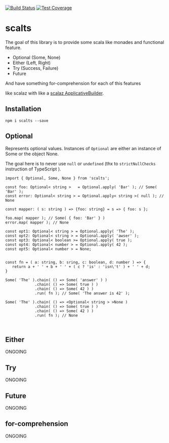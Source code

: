 [![Build Status](https://travis-ci.org/dohrm/scalts.svg?branch=master)](https://travis-ci.org/dohrm/scalts)
[![Test Coverage](https://codeclimate.com/github/dohrm/scalts/badges/coverage.svg)](https://codeclimate.com/github/dohrm/scalts/coverage)


# scalts

The goal of this library is to provide some scala like monades and functional feature.

* Optional (Some, None)
* Either (Left, Right)
* Try (Success, Failure)
* Future

And have something for-comprehension for each of this features

like scalaz with like a [scalaz ApplicativeBuilder](https://github.com/scalaz/scalaz/blob/scalaz-seven/core/src/main/scala/scalaz/syntax/ApplySyntax.scala).

## Installation


`npm i scalts --save`


## Optional

Represents optional values. Instances of `Optional` are either an instance of Some or the object None.

The goal here is to never use `null` or `undefined` (thx to `strictNullChecks` instruction of TypeScript ).


```
ìmport { Optional, Some, None } from 'scalts';
```
```
const foo: Optional< string >   = Optional.apply( 'Bar' ); // Some( 'Bar' );
const error: Optional< string > = Optional.apply< string >( null ); // None

const mapper: ( s: string ) => {foo: string} = s => { foo: s };

foo.map( mapper ); // Some( { foo: 'Bar' } )
error.map( mapper ); // None
```

```
const opt1: Optional< string > = Optional.apply( 'The' );
const opt2: Optional< string > = Optional.apply( 'awser' );
const opt3: Optional< boolean >= Optional.apply( true );
const opt4: Optional< number > = Optional.apply( 42 );
const opt5: Optional< number > = None;


const fn = ( a: string, b: sring, c: boolean, d: number ) => {
   return a + ' ' + b + ' ' + ( c ? 'is' : 'isn\'t' ) + ' ' + d;
}

Some( 'The' ).chain( () => Some( 'answer' ) )
             .chain( () => Some( true ) )
             .chain( () => Some( 42 ) )
             .run( fn ); // Some( 'The answer is 42' );

Some( 'The' ).chain( () => <Optional< string > >None )
             .chain( () => Some( true ) )
             .chain( () => Some( 42 ) )
             .run( fn ); // None



```


## Either

ONGOING

## Try

ONGOING

## Future

ONGOING

## for-comprehension

ONGOING
